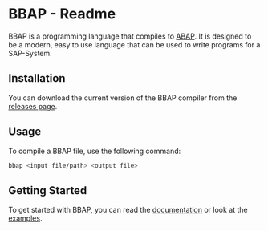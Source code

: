 # BBAP - Readme

BBAP is a programming language that compiles to [ABAP](https://en.wikipedia.org/wiki/ABAP). 
It is designed to be a modern, easy to use language that can be
used to write programs for a SAP-System.

## Installation

You can download the current version of the BBAP compiler from the [releases page](/releases/latest).

## Usage

To compile a BBAP file, use the following command:

```bash
bbap <input file/path> <output file>
```

## Getting Started

To get started with BBAP, you can read the [documentation](https://docs.bbap-lang.org/) or look at the [examples](examples).